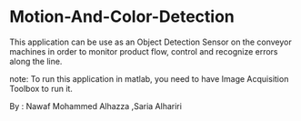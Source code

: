 # Motion-And-Color-Detection

This application can be use as an Object Detection Sensor on the conveyor machines in order to monitor product flow, control and recognize errors along the line.

note: To run this application in matlab, you need to have Image Acquisition Toolbox to run it.

By : Nawaf Mohammed Alhazza 
     ,Saria Alhariri
